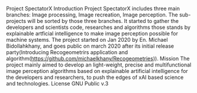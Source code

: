 Project SpectatorX
Introduction
  Project SpectatorX includes three main branches: Image processing, Image recreation, Image perception. The sub-projects will be sorted by those three branches. It started to gather the developers and scientists code, researches and algorithms those stands by explainable artficial intelligence to make image perception possible for machine systems. The project started on Jan 2020 by En. Michael Bidollahkhany, and goes public on march 2020 after its initial release party(Introducing Recogeometrirs application and algorithm(https://github.com/michaelkhany/Recogeometries)).
Mission
  The project mainly aimed to develop an light-weight, precise and multifunctional image perception algorithms based on explainable artificial intelligence for the developers and researchers, to push the edges of xAI based science and technologies.
License
  GNU Public v.3

